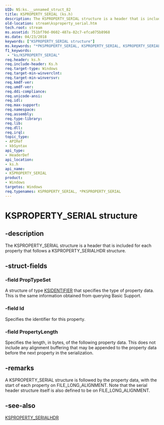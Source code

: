 ```yaml
---
UID: NS:ks.__unnamed_struct_82
title: KSPROPERTY_SERIAL (ks.h)
description: The KSPROPERTY_SERIAL structure is a header that is included for each property that follows a KSPROPERTY_SERIALHDR structure.
old-location: stream\ksproperty_serial.htm
tech.root: stream
ms.assetid: 751bf70d-0602-487a-82c7-efca075b8968
ms.date: 04/23/2018
keywords: ["KSPROPERTY_SERIAL structure"]
ms.keywords: "*PKSPROPERTY_SERIAL, KSPROPERTY_SERIAL, KSPROPERTY_SERIAL structure [Streaming Media Devices], PKSPROPERTY_SERIAL, PKSPROPERTY_SERIAL structure pointer [Streaming Media Devices], ks-struct_1d2733c1-6b2a-48e2-ae94-d108a011754e.xml, ks/KSPROPERTY_SERIAL, ks/PKSPROPERTY_SERIAL, stream.ksproperty_serial"
f1_keywords:
 - "ks/KSPROPERTY_SERIAL"
req.header: ks.h
req.include-header: Ks.h
req.target-type: Windows
req.target-min-winverclnt: 
req.target-min-winversvr: 
req.kmdf-ver: 
req.umdf-ver: 
req.ddi-compliance: 
req.unicode-ansi: 
req.idl: 
req.max-support: 
req.namespace: 
req.assembly: 
req.type-library: 
req.lib: 
req.dll: 
req.irql: 
topic_type:
- APIRef
- kbSyntax
api_type:
- HeaderDef
api_location:
- ks.h
api_name:
- KSPROPERTY_SERIAL
product:
- Windows
targetos: Windows
req.typenames: KSPROPERTY_SERIAL, *PKSPROPERTY_SERIAL
---
```


# KSPROPERTY_SERIAL structure


## -description


The KSPROPERTY_SERIAL structure is a header that is included for each property that follows a KSPROPERTY_SERIALHDR structure.


## -struct-fields




### -field PropTypeSet

A structure of type <a href="https://docs.microsoft.com/windows-hardware/drivers/ddi/ks/ns-ks-ksidentifier">KSIDENTIFIER</a> that specifies the type of property data. This is the same information obtained from querying Basic Support.


### -field Id

Specifies the identifier for this property.


### -field PropertyLength

Specifies the length, in bytes, of the following property data. This does not include any alignment buffering that may be appended to the property data before the next property in the serialization.


## -remarks



A KSPROPERTY_SERIAL structure is followed by the property data, with the start of each property on FILE_LONG_ALIGNMENT. Note that the serial header structure itself is also defined to be on FILE_LONG_ALIGNMENT.




## -see-also




<a href="https://docs.microsoft.com/windows-hardware/drivers/ddi/ks/ns-ks-ksproperty_serialhdr">KSPROPERTY_SERIALHDR</a>
 

 


